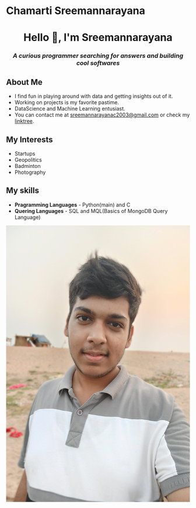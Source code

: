 # Chamarti Sreemannarayana

<h1 align="center">Hello 👋, I'm Sreemannarayana</h1>
<h3 align="center"><i>A curious programmer searching for answers and building cool softwares</i></h3>

## About Me
- I find fun in playing around with data and getting insights out of it.  
- Working on projects is my favorite pastime.  
- DataScience and Machine Learning entusiast.  
- You can contact me at sreemannarayanac2003@gmail.com or check my <a href="https://linktr.ee/Sreemannarayana">linktree</a>.

## My Interests
* Startups
* Geopolitics
* Badminton
* Photography

## My skills
* **Pragramming Languages** - Python(main) and C
* **Quering Languages** - SQL and MQL(Basics of MongoDB Query Language)


![My image](./my_img.jpg)
